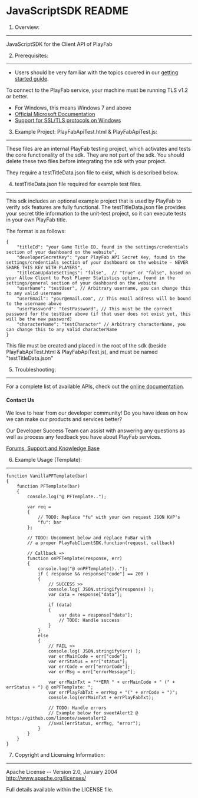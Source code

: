 JavaScriptSDK README
========
1. Overview:
----
JavaScriptSDK for the Client API of PlayFab


2. Prerequisites:
----
* Users should be very familiar with the topics covered in our [getting started guide](https://playfab.com/docs/getting-started-with-playfab/).

To connect to the PlayFab service, your machine must be running TLS v1.2 or better.
* For Windows, this means Windows 7 and above
* [Official Microsoft Documentation](https://msdn.microsoft.com/en-us/library/windows/desktop/aa380516%28v=vs.85%29.aspx)
* [Support for SSL/TLS protocols on Windows](http://blogs.msdn.com/b/kaushal/archive/2011/10/02/support-for-ssl-tls-protocols-on-windows.aspx)


3. Example Project: PlayFabApiTest.html & PlayFabApiTest.js:
----

These files are an internal PlayFab testing project, which activates and tests the core functionality of the sdk.  They are not part of the sdk.  You should delete these two files before integrating the sdk with your project.

They require a testTitleData.json file to exist, which is described below.


4. testTitleData.json file required for example test files.
----

This sdk includes an optional example project that is used by PlayFab to verify sdk features are fully functional.  The testTitleData.json file provides your secret title information to the unit-test project, so it can execute tests in your own PlayFab title.

The format is as follows:

    {
    	"titleId": "your Game Title ID, found in the settings/credentials section of your dashboard on the website",
    	"developerSecretKey": "your PlayFab API Secret Key, found in the settings/credentials section of your dashboard on the website - NEVER SHARE THIS KEY WITH PLAYERS",
    	"titleCanUpdateSettings": "false",  // "true" or "false", based on your Allow Client to Post Player Statistics option, found in the settings/general section of your dashboard on the website
    	"userName": "testUser", // Arbitrary username, you can change this to any valid username
    	"userEmail": "your@email.com", // This email address will be bound to the username above
    	"userPassword": "testPassword", // This must be the correct password for the testUser above (if that user does not exist yet, this will be the new password)
    	"characterName": "testCharacter" // Arbitrary characterName, you can change this to any valid characterName
    }

This file must be created and placed in the root of the sdk (beside PlayFabApiTest.html & PlayFabApiTest.js), and must be named "testTitleData.json"


5. Troubleshooting:
----
For a complete list of available APIs, check out the [online documentation](http://api.playfab.com/Documentation/).

#### Contact Us
We love to hear from our developer community!
Do you have ideas on how we can make our products and services better?

Our Developer Success Team can assist with answering any questions as well as process any feedback you have about PlayFab services.

[Forums, Support and Knowledge Base](https://community.playfab.com/hc/en-us)

6. Example Usage (Template):
----
```
function VanillaPFTemplate(bar)
{
    function PFTemplate(bar)
    {
        console.log("@ PFTemplate..");

        var req =
        {
            // TODO: Replace "fu" with your own request JSON KVP's
            "fu": bar
        };

        // TODO: Uncomment below and replace FuBar with 
        // a proper PlayFabClientSDK.function(request, callback)

        // Callback =>
        function onPFTemplate(response, err)
        {
            console.log("@ onPFTemplate()..");
            if ( response && response["code"] == 200 )
            {
                // SUCCESS >>
                console.log( JSON.stringify(response) );
                var data = response["data"];

                if (data)
                {
                    var data = response["data"];
                    // TODO: Handle success
                }
            }
            else
            {
                // FAIL >>
                console.log( JSON.stringify(err) );
                var errMainCode = err["code"];
                var errStatus = err["status"];
                var errCode = err["errorCode"];
                var errMsg = err["errorMessage"];

                var errMainTxt = "**ERR " + errMainCode + " (" + errStatus + ") @ onPFTemplate: ";
                var errPlayFabTxt = errMsg + "(" + errCode + ")";
                console.log(errMainTxt + errPlayFabTxt);

                // TODO: Handle errors
                // Example below for sweetAlert2 @ https://github.com/limonte/sweetalert2
                //swal(errStatus, errMsg, "error");
            }
        }
    }
}
```

7. Copyright and Licensing Information:
----
  Apache License --
  Version 2.0, January 2004
  http://www.apache.org/licenses/

  Full details available within the LICENSE file.
